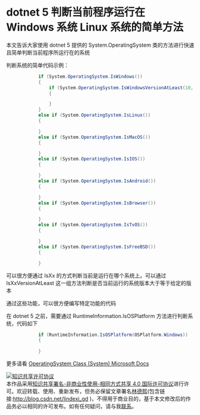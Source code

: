 # dotnet 5 判断当前程序运行在 Windows 系统 Linux 系统的简单方法

本文告诉大家使用 dotnet 5 提供的 System.OperatingSystem 类的方法进行快速且简单判断当前程序所运行在的系统

<!--more-->
<!-- 发布 -->

判断系统的简单代码示例：

```csharp
            if (System.OperatingSystem.IsWindows())
            {
                if (System.OperatingSystem.IsWindowsVersionAtLeast(10, 0, 19043))
                {

                }
            }
            else if (System.OperatingSystem.IsLinux())
            {

            }
            else if (System.OperatingSystem.IsMacOS())
            {

            }
            else if (System.OperatingSystem.IsIOS())
            {

            }
            else if (System.OperatingSystem.IsAndroid())
            {

            }
            else if (System.OperatingSystem.IsBrowser())
            {

            }
            else if (System.OperatingSystem.IsTvOS())
            {

            }
            else if (System.OperatingSystem.IsFreeBSD())
            {

            }
```

可以很方便通过 IsXx 的方式判断当前是运行在哪个系统上。可以通过 IsXxVersionAtLeast 这一组方法判断是否当前运行的系统版本大于等于给定的版本

通过这些功能，可以很方便编写特定功能的代码

在 dotnet 5 之前，需要通过 RuntimeInformation.IsOSPlatform 方法进行判断系统，代码如下

```csharp
            if (RuntimeInformation.IsOSPlatform(OSPlatform.Windows))
            {
                
            }
```

更多请看 [OperatingSystem Class (System) Microsoft Docs](https://docs.microsoft.com/en-us/dotnet/api/system.operatingsystem?view=net-6.0 )

<a rel="license" href="http://creativecommons.org/licenses/by-nc-sa/4.0/"><img alt="知识共享许可协议" style="border-width:0" src="https://i.creativecommons.org/l/by-nc-sa/4.0/88x31.png" /></a><br />本作品采用<a rel="license" href="http://creativecommons.org/licenses/by-nc-sa/4.0/">知识共享署名-非商业性使用-相同方式共享 4.0 国际许可协议</a>进行许可。欢迎转载、使用、重新发布，但务必保留文章署名[林德熙](http://blog.csdn.net/lindexi_gd)(包含链接:http://blog.csdn.net/lindexi_gd )，不得用于商业目的，基于本文修改后的作品务必以相同的许可发布。如有任何疑问，请与我[联系](mailto:lindexi_gd@163.com)。
